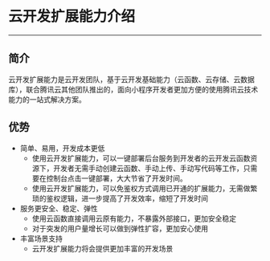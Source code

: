 # 云开发扩展能力介绍

---

## 简介

云开发扩展能力是云开发团队，基于云开发基础能力（云函数、云存储、云数据库），联合腾讯云其他团队推出的，面向小程序开发者更加方便的使用腾讯云技术能力的一站式解决方案。

## 优势

- 简单、易用，开发成本更低
  - 使用云开发扩展能力，可以一键部署后台服务到开发者的云开发云函数资源下，开发者无需手动创建云函数、手动上传、手动写代码等工作，只需要在控制台点击一键部署，大大节省了开发时间。
  - 使用云开发扩展能力，可以免鉴权方式调用已开通的扩展能力，无需做繁琐的鉴权逻辑，进一步提高了开发效率，缩短了开发时间
- 服务更安全、稳定、弹性
  - 使用云函数直接调用云原有能力，不暴露外部接口，更加安全稳定
  - 对于突发的用户量增长可以做到弹性扩容，更加安心使用
- 丰富场景支持
  - 云开发扩展能力将会提供更加丰富的开发场景
